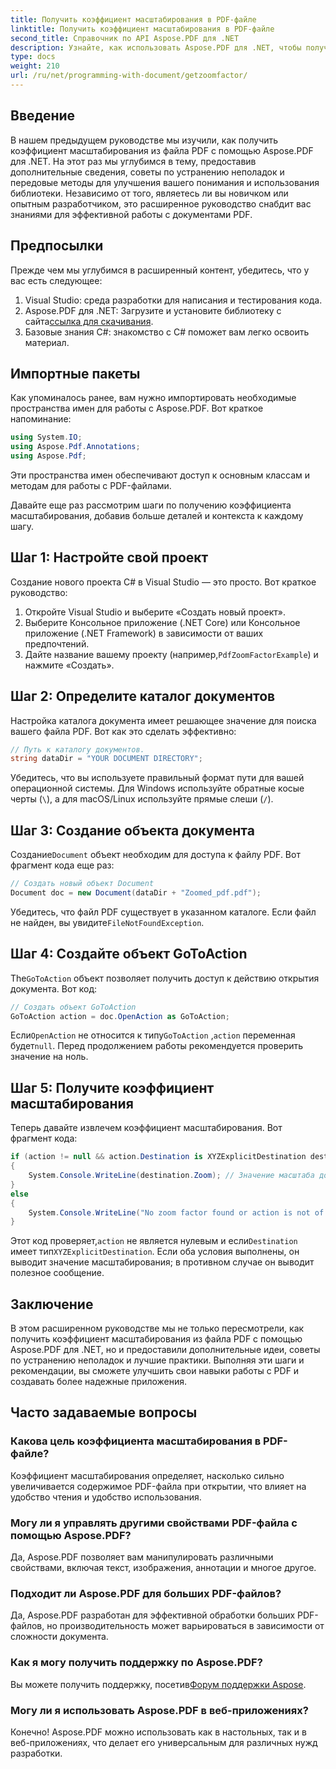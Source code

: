 ```yaml
---
title: Получить коэффициент масштабирования в PDF-файле
linktitle: Получить коэффициент масштабирования в PDF-файле
second_title: Справочник по API Aspose.PDF для .NET
description: Узнайте, как использовать Aspose.PDF для .NET, чтобы получить коэффициент масштабирования в PDF-файле, с помощью этого пошагового руководства.
type: docs
weight: 210
url: /ru/net/programming-with-document/getzoomfactor/
---
```

## Введение

В нашем предыдущем руководстве мы изучили, как получить коэффициент масштабирования из файла PDF с помощью Aspose.PDF для .NET. На этот раз мы углубимся в тему, предоставив дополнительные сведения, советы по устранению неполадок и передовые методы для улучшения вашего понимания и использования библиотеки. Независимо от того, являетесь ли вы новичком или опытным разработчиком, это расширенное руководство снабдит вас знаниями для эффективной работы с документами PDF.

## Предпосылки

Прежде чем мы углубимся в расширенный контент, убедитесь, что у вас есть следующее:

1. Visual Studio: среда разработки для написания и тестирования кода.
2. Aspose.PDF для .NET: Загрузите и установите библиотеку с сайта[ссылка для скачивания](https://releases.aspose.com/pdf/net/).
3. Базовые знания C#: знакомство с C# поможет вам легко освоить материал.

## Импортные пакеты

Как упоминалось ранее, вам нужно импортировать необходимые пространства имен для работы с Aspose.PDF. Вот краткое напоминание:

```csharp
using System.IO;
using Aspose.Pdf.Annotations;
using Aspose.Pdf;
```

Эти пространства имен обеспечивают доступ к основным классам и методам для работы с PDF-файлами.

Давайте еще раз рассмотрим шаги по получению коэффициента масштабирования, добавив больше деталей и контекста к каждому шагу.

## Шаг 1: Настройте свой проект

Создание нового проекта C# в Visual Studio — это просто. Вот краткое руководство:

1. Откройте Visual Studio и выберите «Создать новый проект».
2. Выберите Консольное приложение (.NET Core) или Консольное приложение (.NET Framework) в зависимости от ваших предпочтений.
3.  Дайте название вашему проекту (например,`PdfZoomFactorExample`) и нажмите «Создать».

## Шаг 2: Определите каталог документов

Настройка каталога документа имеет решающее значение для поиска вашего файла PDF. Вот как это сделать эффективно:

```csharp
// Путь к каталогу документов.
string dataDir = "YOUR DOCUMENT DIRECTORY";
```

Убедитесь, что вы используете правильный формат пути для вашей операционной системы. Для Windows используйте обратные косые черты (`\`), а для macOS/Linux используйте прямые слеши (`/`).

## Шаг 3: Создание объекта документа

Создание`Document` объект необходим для доступа к файлу PDF. Вот фрагмент кода еще раз:

```csharp
// Создать новый объект Document
Document doc = new Document(dataDir + "Zoomed_pdf.pdf");
```

 Убедитесь, что файл PDF существует в указанном каталоге. Если файл не найден, вы увидите`FileNotFoundException`.

## Шаг 4: Создайте объект GoToAction

 The`GoToAction` объект позволяет получить доступ к действию открытия документа. Вот код:

```csharp
// Создать объект GoToAction
GoToAction action = doc.OpenAction as GoToAction;
```

 Если`OpenAction` не относится к типу`GoToAction` ,`action` переменная будет`null`. Перед продолжением работы рекомендуется проверить значение на ноль.

## Шаг 5: Получите коэффициент масштабирования

Теперь давайте извлечем коэффициент масштабирования. Вот фрагмент кода:

```csharp
if (action != null && action.Destination is XYZExplicitDestination destination)
{
    System.Console.WriteLine(destination.Zoom); // Значение масштаба документа;
}
else
{
    System.Console.WriteLine("No zoom factor found or action is not of type GoToAction.");
}
```

 Этот код проверяет,`action` не является нулевым и если`Destination` имеет тип`XYZExplicitDestination`. Если оба условия выполнены, он выводит значение масштабирования; в противном случае он выводит полезное сообщение.

## Заключение

В этом расширенном руководстве мы не только пересмотрели, как получить коэффициент масштабирования из файла PDF с помощью Aspose.PDF для .NET, но и предоставили дополнительные идеи, советы по устранению неполадок и лучшие практики. Выполняя эти шаги и рекомендации, вы сможете улучшить свои навыки работы с PDF и создавать более надежные приложения.

## Часто задаваемые вопросы

### Какова цель коэффициента масштабирования в PDF-файле?
Коэффициент масштабирования определяет, насколько сильно увеличивается содержимое PDF-файла при открытии, что влияет на удобство чтения и удобство использования.

### Могу ли я управлять другими свойствами PDF-файла с помощью Aspose.PDF?
Да, Aspose.PDF позволяет вам манипулировать различными свойствами, включая текст, изображения, аннотации и многое другое.

### Подходит ли Aspose.PDF для больших PDF-файлов?
Да, Aspose.PDF разработан для эффективной обработки больших PDF-файлов, но производительность может варьироваться в зависимости от сложности документа.

### Как я могу получить поддержку по Aspose.PDF?
 Вы можете получить поддержку, посетив[Форум поддержки Aspose](https://forum.aspose.com/c/pdf/10).

### Могу ли я использовать Aspose.PDF в веб-приложениях?
Конечно! Aspose.PDF можно использовать как в настольных, так и в веб-приложениях, что делает его универсальным для различных нужд разработки.